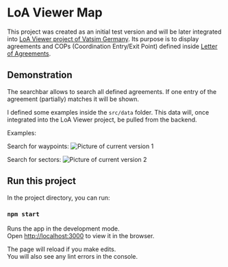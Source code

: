 # LoA Viewer Map

This project was created as an initial test version and will be later integrated into [LoA Viewer project of Vatsim Germany][LoAProject].
Its purpose is to display agreements and COPs (Coordination Entry/Exit Point) defined inside [Letter of Agreements][LoA].

[LoA]: https://www.faa.gov/air_traffic/publications/atpubs/foa_html/chap4_section_3.html
[LoAProject]: https://github.com/vatger/loa-viewer

## Demonstration

The searchbar allows to search all defined agreements. If one entry of the agreement (partially) matches it will be shown.

I defined some examples inside the `src/data` folder. This data will, once integrated into the LoA Viewer project, be pulled from the backend.

Examples:

Search for waypoints:
![Picture of current version 1](https://i.imgur.com/S3lihp0.png)

Search for sectors:
![Picture of current version 2](https://i.imgur.com/13Wgfq7.png)

## Run this project

In the project directory, you can run:

### `npm start`

Runs the app in the development mode.\
Open [http://localhost:3000](http://localhost:3000) to view it in the browser.

The page will reload if you make edits.\
You will also see any lint errors in the console.
